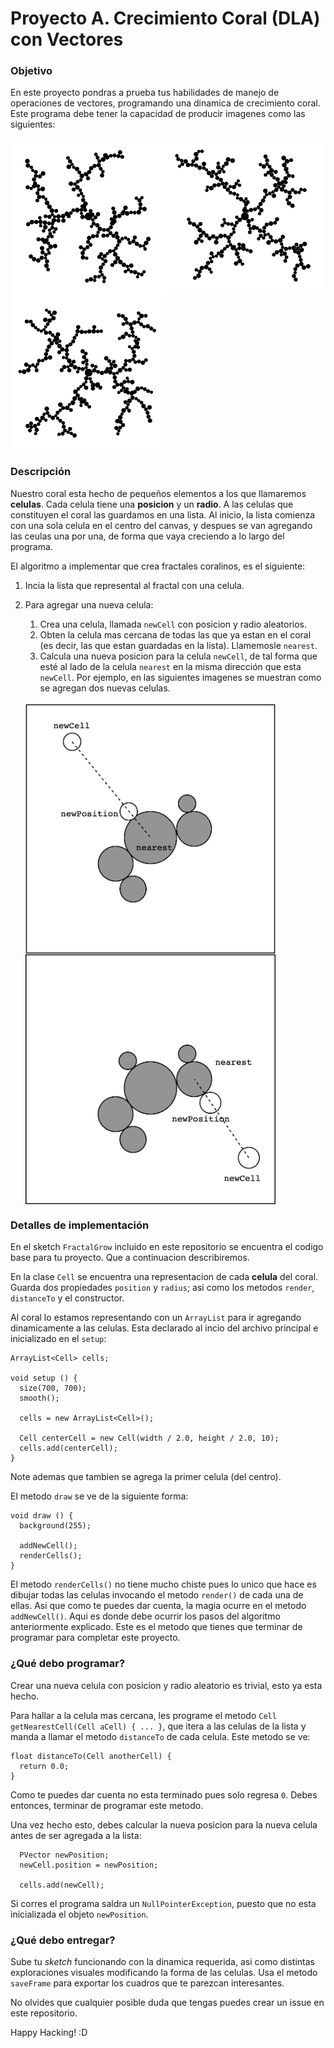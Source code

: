 # Proyecto A. Crecimiento Coral (DLA) con Vectores

### Objetivo

En este proyecto pondras a prueba tus habilidades de manejo de operaciones de vectores, programando una dinamica de crecimiento coral. Este programa debe tener la capacidad de producir imagenes como las siguientes:

<img src="images/frame-228.png" alt="frame 228" width="250px" height="auto" align="left" />
<img src="images/frame-236.png" alt="frame 236" width="250px" height="auto" align="left" />
<img src="images/frame-254.png" alt="frame 254" width="250px" height="auto" align="left" />
<br clear="both"/>

### Descripción

Nuestro coral esta hecho de pequeños elementos a los que llamaremos **celulas**. Cada celula tiene una **posicion** y un **radio**.
A las celulas que constituyen el coral las guardamos en una lista. Al inicio, la lista comienza con una sola celula en el centro del canvas, y despues se van agregando las ceulas una por una, de forma que vaya creciendo a lo largo del programa.

El algoritmo a implementar que crea fractales coralinos, es el siguiente:
1. Incia la lista que represental al fractal con una celula.
2. Para agregar una nueva celula:
   1. Crea una celula, llamada `newCell` con posicion y radio aleatorios.
   2. Obten la celula mas cercana de todas las que ya estan en el coral (es decir, las que estan guardadas en la lista). Llamemosle `nearest`.
   3. Calcula una nueva posicion para la celula `newCell`, de tal forma que esté al lado de la celula `nearest` en la misma dirección que esta `newCell`. Por ejemplo, en las siguientes imagenes se muestran como se agregan dos nuevas celulas.
   
   <br clear="both"/>
   <img src="images/add-a.png" alt="add cell a" width="400px" height="auto" align="left" />
   <img src="images/add-b.png" alt="add cell b" width="400px" height="auto" align="left" />
   <br clear="both"/>
   
### Detalles de implementación

En el sketch `FractalGrow` incluido en este repositorio se encuentra el codigo base para tu proyecto. Que a continuacion describiremos.

En la clase `Cell` se encuentra una representacion de cada **celula** del coral. Guarda dos propiedades `position` y `radius`; asi como los metodos `render`, `distanceTo` y el constructor.

Al coral lo estamos representando con un `ArrayList` para ir agregando dinamicamente a las celulas. Esta declarado al incio del archivo principal e inicializado en el `setup`:

```processing
ArrayList<Cell> cells;

void setup () {
  size(700, 700);
  smooth();

  cells = new ArrayList<Cell>();

  Cell centerCell = new Cell(width / 2.0, height / 2.0, 10); 
  cells.add(centerCell);
}

```

Note ademas que tambien se agrega la primer celula (del centro).

El metodo `draw` se ve de la siguiente forma:

```processing
void draw () {
  background(255);

  addNewCell();
  renderCells();
}
```

El metodo `renderCells()` no tiene mucho chiste pues lo unico que hace es dibujar todas las celulas invocando el metodo `render()` de cada una de ellas.
Asi que como te puedes dar cuenta, la magia ocurre en el metodo `addNewCell()`. Aqui es donde debe ocurrir los pasos del algoritmo anteriormente explicado. Este es el metodo que tienes que terminar de programar para completar este proyecto.

### ¿Qué debo programar?

Crear una nueva celula con posicion y radio aleatorio es trivial, esto ya esta hecho.

Para hallar a la celula mas cercana, les programe el metodo `Cell getNearestCell(Cell aCell) { ... }`, que itera a las celulas de la lista y manda a llamar el metodo `distanceTo` de cada celula. Este metodo se ve:

```processing
float distanceTo(Cell anotherCell) {
  return 0.0;
}
```

Como te puedes dar cuenta no esta terminado pues solo regresa `0`. Debes entonces, terminar de programar este metodo.

Una vez hecho esto, debes calcular la nueva posicion para la nueva celula antes de ser agregada a la lista:

```processing
  PVector newPosition;
  newCell.position = newPosition;
  
  cells.add(newCell);
```

Si corres el programa saldra un `NullPointerException`, puesto que no esta inicializada el objeto `newPosition`.

### ¿Qué debo entregar?

Sube tu _sketch_ funcionando con la dinamica requerida, asi como distintas exploraciones visuales modificando la forma de las celulas. Usa el metodo `saveFrame` para exportar los cuadros que te parezcan interesantes.

No olvides que cualquier posible duda que tengas puedes crear un issue en este repositorio.

Happy Hacking! :D
